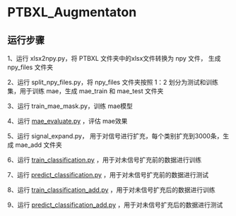 # PTBXL_Augmentaton

## 运行步骤

1、运行 xlsx2npy.py，将 PTBXL 文件夹中的xlsx文件转换为 npy 文件， 生成 npy_files 文件夹

2、运行 split_npy_files.py，将 npy_files 文件夹按照 1：2 划分为测试和训练集，用于训练 mae，生成 mae_train 和 mae_test 文件夹

3、运行 train_mae_mask.py，训练 mae模型

4、运行  [mae_evaluate.py](mae_evaluate.py) ，评估 mae效果

5、运行 signal_expand.py， 用于对信号进行扩充，每个类别扩充到3000条，生成 mae_add 文件夹

6、运行  [train_classification.py](train_classification.py) ，用于对未信号扩充前的数据进行训练

7、运行  [predict_classification.py](predict_classification.py) ，用于对未信号扩充前的数据进行测试

8、运行  [train_classification_add.py](train_classification_add.py) ，用于对未信号扩充后的数据进行训练

9、运行  [predict_classification_add.py](predict_classification_add.py) ，用于对未信号扩充后的数据进行测试

